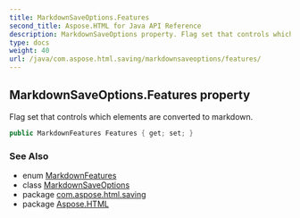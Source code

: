```yaml
---
title: MarkdownSaveOptions.Features
second_title: Aspose.HTML for Java API Reference
description: MarkdownSaveOptions property. Flag set that controls which elements are converted to markdown
type: docs
weight: 40
url: /java/com.aspose.html.saving/markdownsaveoptions/features/
---
```

## MarkdownSaveOptions.Features property

Flag set that controls which elements are converted to markdown.

```java
public MarkdownFeatures Features { get; set; }
```

### See Also

* enum [MarkdownFeatures](../../markdownfeatures/)
* class [MarkdownSaveOptions](../)
* package [com.aspose.html.saving](../../../com.aspose.html.saving/)
* package [Aspose.HTML](../../../)
